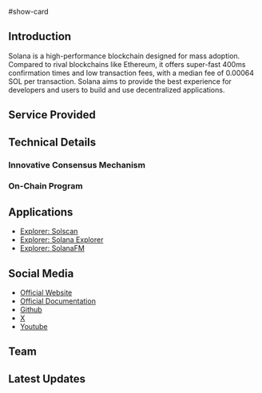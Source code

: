 #show-card 

## Introduction

Solana is a high-performance blockchain designed for mass adoption. Compared to rival blockchains like Ethereum, it offers super-fast 400ms confirmation times and low transaction fees, with a median fee of 0.00064 SOL per transaction. 
Solana aims to provide the best experience for developers and users to build and use decentralized applications.

## Service Provided

## Technical Details

### Innovative Consensus Mechanism



### On-Chain Program

## Applications

- [Explorer: Solscan](https://solscan.io/)
- [Explorer: Solana Explorer](https://explorer.solana.com/)
- [Explorer: SolanaFM](https://solana.fm/?cluster=mainnet-alpha)

## Social Media

- [Official Website](https://solana.com/)
- [Official Documentation](https://solana.com/docs)
- [Github](https://github.com/solana-foundation)
- [X](https://x.com/solana)
- [Youtube](https://www.youtube.com/SolanaFndn)

## Team

## Latest Updates